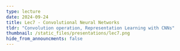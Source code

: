 ```yaml
---
type: lecture
date: 2024-09-24
title: Lec7 - Convolutional Neural Networks
tldr: "Convolution operation, Representation Learning with CNNs"
thumbnail: /static_files/presentations/lec7.png
hide_from_announcments: false
---
```


